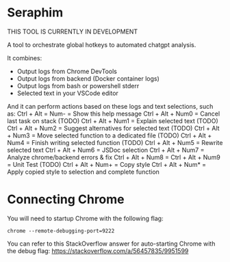 # Seraphim
THIS TOOL IS CURRENTLY IN DEVELOPMENT

A tool to orchestrate global hotkeys to automated chatgpt analysis.

It combines:
- Output logs from Chrome DevTools
- Output logs from backend (Docker container logs)
- Output logs from bash or powershell stderr
- Selected text in your VSCode editor

And it can perform actions based on these logs and text selections, such as:
Ctrl + Alt = Num- = Show this help message
Ctrl + Alt + Num0 = Cancel last task on stack (TODO)
Ctrl + Alt + Num1 = Explain selected text (TODO)
Ctrl + Alt + Num2 = Suggest alternatives for selected text (TODO)
Ctrl + Alt + Num3 = Move selected function to a dedicated file (TODO)
Ctrl + Alt + Num4 = Finish writing selected function (TODO)
Ctrl + Alt + Num5 = Rewrite selected text
Ctrl + Alt + Num6 = JSDoc selection
Ctrl + Alt + Num7 = Analyze chrome/backend errors & fix
Ctrl + Alt + Num8 = 
Ctrl + Alt + Num9 = Unit Test (TODO)
Ctrl + Alt + Num+ = Copy style
Ctrl + Alt + Num* = Apply copied style to selection and complete function

# Connecting Chrome
You will need to startup Chrome with the following flag:
```
chrome --remote-debugging-port=9222
```

You can refer to this StackOverflow answer for auto-starting Chrome with the debug flag:
https://stackoverflow.com/a/56457835/9951599
